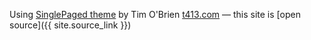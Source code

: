 
Using
[SinglePaged theme](https://github.com/t413/SinglePaged)
by Tim O'Brien [t413.com](http://t413.com/)
&mdash;
this site is [open source]({{ site.source_link }})
